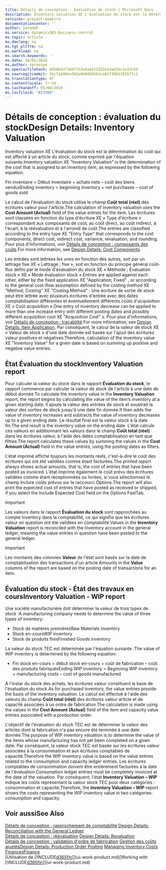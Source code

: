 ```yaml
---
title: Détails de conception - Évaluation du stock | Microsoft Docs
description: Inventory valuation XE L'évaluation du stock est la détermination du coût qui est affecté à un article du stock, comme exprimé par l'équation suivante.
services: project-madeira
documentationcenter: ''
author: SorenGP
ms.service: dynamics365-business-central
ms.topic: article
ms.devlang: na
ms.tgt_pltfrm: na
ms.workload: na
ms.search.keywords: ''
ms.date: 10/01/2018
ms.author: sgroespe
ms.openlocfilehash: 8d186d3f104f152a4ad121d32e14ad2bc1e33c5d
ms.sourcegitcommit: 1bcfaa99ea302e6b84b8361ca02730b135557fc1
ms.translationtype: HT
ms.contentlocale: fr-CH
ms.lasthandoff: 03/08/2019
ms.locfileid: "821560"
---
```

# <a name="design-details-inventory-valuation"></a><span data-ttu-id="d2fe6-103">Détails de conception : évaluation du stock</span><span class="sxs-lookup"><span data-stu-id="d2fe6-103">Design Details: Inventory Valuation</span></span>
<span data-ttu-id="d2fe6-104">Inventory valuation XE L'évaluation du stock est la détermination du coût qui est affecté à un article du stock, comme exprimé par l'équation suivante.</span><span class="sxs-lookup"><span data-stu-id="d2fe6-104">Inventory valuation XE "Inventory Valuation"  is the determination of the cost that is assigned to an inventory item, as expressed by the following equation.</span></span>  

<span data-ttu-id="d2fe6-105">Fin inventaire = Début inventaire + achats nets – coût des biens vendus</span><span class="sxs-lookup"><span data-stu-id="d2fe6-105">Ending inventory = beginning inventory + net purchases – cost of goods sold</span></span>  

<span data-ttu-id="d2fe6-106">Le calcul de l'évaluation du stock utilise le champ **Coût total (réel)** des écritures valeur pour l'article.</span><span class="sxs-lookup"><span data-stu-id="d2fe6-106">The calculation of inventory valuation uses the **Cost Amount (Actual)** field of the value entries for the item.</span></span> <span data-ttu-id="d2fe6-107">Les écritures sont classées en fonction du type d'écriture XE « Type d'écriture » correspondant aux composants de coût, au coût direct, au coût indirect, à l'écart, à la réévaluation et à l'arrondi de coût.</span><span class="sxs-lookup"><span data-stu-id="d2fe6-107">The entries are classified according to the entry type XE "Entry Type"  that corresponds to the cost components, direct cost, indirect cost, variance, revaluation, and rounding.</span></span> <span data-ttu-id="d2fe6-108">Pour plus d'informations, voir [Détails de conception : composants des coûts](design-details-cost-components.md).</span><span class="sxs-lookup"><span data-stu-id="d2fe6-108">For more information, see [Design Details: Cost Components](design-details-cost-components.md).</span></span>  

<span data-ttu-id="d2fe6-109">Les entrées sont lettrées les unes en fonction des autres, soit par un lettrage fixe XE « Lettrage ; fixe », soit en fonction du principe général coût-flux défini par le mode d'évaluation du stock XE « Méthode ; Évaluation stock » XE « Mode évaluation stock ».</span><span class="sxs-lookup"><span data-stu-id="d2fe6-109">Entries are applied against each other, either by the fixed application XE "Application; Fixed" , or according to the general cost-flow assumption defined by the costing method XE "Method; Costing"  XE "Costing Method" .</span></span> <span data-ttu-id="d2fe6-110">Une écriture de sortie de stock peut être lettrée avec plusieurs écritures d'entrée avec des dates comptabilisation différentes et éventuellement différents coûts d'acquisition XE « Coût acquisition ».</span><span class="sxs-lookup"><span data-stu-id="d2fe6-110">One entry of inventory decrease can be applied to more than one increase entry with different posting dates and possibly different acquisition cost XE "Acquisition Cost" s.</span></span> <span data-ttu-id="d2fe6-111">Pour plus d'informations, voir [Détails de conception : traçabilité](design-details-item-application.md).</span><span class="sxs-lookup"><span data-stu-id="d2fe6-111">For more information, see [Design Details: Item Application](design-details-item-application.md).</span></span> <span data-ttu-id="d2fe6-112">Par conséquent, le calcul de la valeur de stock XE « Valeur de stock » d'une date donnée est basée sur l'ajout des écritures valeur positives et négatives.</span><span class="sxs-lookup"><span data-stu-id="d2fe6-112">Therefore, calculation of the inventory value XE "Inventory Value"  for a given date is based on summing up positive and negative value entries.</span></span>  

## <a name="inventory-valuation-report"></a><span data-ttu-id="d2fe6-113">État Évaluation du stock</span><span class="sxs-lookup"><span data-stu-id="d2fe6-113">Inventory Valuation report</span></span>  
<span data-ttu-id="d2fe6-114">Pour calculer la valeur du stock dans le rapport **Évaluation du stock**, le rapport commence par calculer la valeur de stock de l'article à une date de début donnée.</span><span class="sxs-lookup"><span data-stu-id="d2fe6-114">To calculate the inventory value in the **Inventory Valuation** report, the report begins by calculating the value of the item’s inventory at a given starting date.</span></span> <span data-ttu-id="d2fe6-115">Il ajoute la valeur des entrées de stock et soustrait la valeur des sorties de stock jusqu'à une date fin donnée.</span><span class="sxs-lookup"><span data-stu-id="d2fe6-115">It then adds the value of inventory increases and subtracts the value of inventory decreases up to a given ending date.</span></span> <span data-ttu-id="d2fe6-116">Le résultat final est la valeur stock à la date fin.</span><span class="sxs-lookup"><span data-stu-id="d2fe6-116">The end result is the inventory value on the ending date.</span></span> <span data-ttu-id="d2fe6-117">L'état calcule ces valeurs en additionnant les valeurs dans le champ **Coût total (réel)** dans les écritures valeur, à l'aide des dates comptabilisation en tant que filtres.</span><span class="sxs-lookup"><span data-stu-id="d2fe6-117">The report calculates these values by summing the values in the **Cost Amount (Actual)** field in the value entries, using the posting dates as filters.</span></span>  

<span data-ttu-id="d2fe6-118">L'état imprimé affiche toujours les montants réels, c'est-à-dire le coût des écritures qui ont été validées comme étant facturées.</span><span class="sxs-lookup"><span data-stu-id="d2fe6-118">The printed report always shows actual amounts, that is, the cost of entries that have been posted as invoiced.</span></span> <span data-ttu-id="d2fe6-119">L'état imprime également le coût prévu des écritures validées comme étant réceptionnées ou livrées, si vous sélectionnez le champ Inclure coûts prévus sur le raccourci Options.</span><span class="sxs-lookup"><span data-stu-id="d2fe6-119">The report will also print the expected cost of entries that have posted as received or shipped, if you select the Include Expected Cost field on the Options FastTab.</span></span>  

> [!IMPORTANT]  
>  <span data-ttu-id="d2fe6-120">Les valeurs dans le rapport **Évaluation du stock** sont rapprochées au compte Inventory dans la comptabilité, ce qui signifie que les écritures valeur en question ont été validées en comptabilité.</span><span class="sxs-lookup"><span data-stu-id="d2fe6-120">Values in the **Inventory Valuation** report is reconciled with the Inventory account in the general ledger, meaning the value entries in question have been posted to the general ledger.</span></span>  

> [!IMPORTANT]  
>  <span data-ttu-id="d2fe6-121">Les montants des colonnes **Valeur** de l'état sont basés sur la date de comptabilisation des transactions d'un article.</span><span class="sxs-lookup"><span data-stu-id="d2fe6-121">Amounts in the **Value** columns of the report are based on the posting date of transactions for an item.</span></span>  

## <a name="inventory-valuation---wip-report"></a><span data-ttu-id="d2fe6-122">Évaluation du stock - État des travaux en cours</span><span class="sxs-lookup"><span data-stu-id="d2fe6-122">Inventory Valuation - WIP report</span></span>  
<span data-ttu-id="d2fe6-123">Une société manufacturière doit déterminer la valeur de trois types de stock :</span><span class="sxs-lookup"><span data-stu-id="d2fe6-123">A manufacturing company needs to determine the value of three types of inventory:</span></span>  

* <span data-ttu-id="d2fe6-124">Stock de matières premières</span><span class="sxs-lookup"><span data-stu-id="d2fe6-124">Raw Materials inventory</span></span>  
* <span data-ttu-id="d2fe6-125">Stock en-cours</span><span class="sxs-lookup"><span data-stu-id="d2fe6-125">WIP inventory</span></span>  
* <span data-ttu-id="d2fe6-126">Stock de produits finis</span><span class="sxs-lookup"><span data-stu-id="d2fe6-126">Finished Goods inventory</span></span>  

<span data-ttu-id="d2fe6-127">La valeur du stock TEC est déterminée par l'équation suivante :</span><span class="sxs-lookup"><span data-stu-id="d2fe6-127">The value of WIP inventory is determined by the following equation:</span></span>  

* <span data-ttu-id="d2fe6-128">Fin stock en-cours = début stock en-cours + coût de fabrication – coût des produits fabriqués</span><span class="sxs-lookup"><span data-stu-id="d2fe6-128">Ending WIP inventory = Beginning WIP inventory + manufacturing costs – cost of goods manufactured</span></span>  

<span data-ttu-id="d2fe6-129">À l'instar du stock des achats, les écritures valeur constituent la base de l'évaluation du stock.</span><span class="sxs-lookup"><span data-stu-id="d2fe6-129">As for purchased inventory, the value entries provide the basis of the inventory valuation.</span></span> <span data-ttu-id="d2fe6-130">Le calcul est effectué à l'aide des valeurs du champ **Coût total (réel)** des écritures valeur article et de capacité associées à un ordre de fabrication.</span><span class="sxs-lookup"><span data-stu-id="d2fe6-130">The calculation is made using the values in the **Cost Amount (Actual)** field of the item and capacity value entries associated with a production order.</span></span>  

<span data-ttu-id="d2fe6-131">L'objectif de l'évaluation du stock TEC est de déterminer la valeur des articles dont la fabrication n'a pas encore été terminée à une date donnée.</span><span class="sxs-lookup"><span data-stu-id="d2fe6-131">The purpose of WIP inventory valuation is to determine the value of the items whose manufacturing has not yet been completed on a given date.</span></span> <span data-ttu-id="d2fe6-132">Par conséquent, la valeur stock TEC est basée sur les écritures valeur associées à la consommation et aux écritures comptables de capacité.</span><span class="sxs-lookup"><span data-stu-id="d2fe6-132">Therefore the WIP inventory value is based on the value entries related to the consumption and capacity ledger entries.</span></span> <span data-ttu-id="d2fe6-133">Les écritures comptables de consommation doivent être entièrement facturées à la date de l'évaluation.</span><span class="sxs-lookup"><span data-stu-id="d2fe6-133">Consumption ledger entries must be completely invoiced at the date of the valuation.</span></span> <span data-ttu-id="d2fe6-134">Par conséquent, l'état **Inventory Valuation – WIP** indique les coûts représentant la valeur stock TEC pour deux catégories : consommation et capacité.</span><span class="sxs-lookup"><span data-stu-id="d2fe6-134">Therefore, the **Inventory Valuation – WIP** report shows the costs representing the WIP inventory value in two categories: consumption and capacity.</span></span>  

## <a name="see-also"></a><span data-ttu-id="d2fe6-135">Voir aussi</span><span class="sxs-lookup"><span data-stu-id="d2fe6-135">See Also</span></span>  
<span data-ttu-id="d2fe6-136">[Détails de conception : rapprochement de comptabilité](design-details-reconciliation-with-the-general-ledger.md) </span><span class="sxs-lookup"><span data-stu-id="d2fe6-136">[Design Details: Reconciliation with the General Ledger](design-details-reconciliation-with-the-general-ledger.md) </span></span>  
<span data-ttu-id="d2fe6-137">[Détails de conception : réévaluation](design-details-revaluation.md) </span><span class="sxs-lookup"><span data-stu-id="d2fe6-137">[Design Details: Revaluation](design-details-revaluation.md) </span></span>  
<span data-ttu-id="d2fe6-138">[Détails de conception : validation d'ordre de fabrication](design-details-production-order-posting.md)
[Gestion des coûts ajustés](finance-manage-inventory-costs.md)</span><span class="sxs-lookup"><span data-stu-id="d2fe6-138">[Design Details: Production Order Posting](design-details-production-order-posting.md)
[Managing Inventory Costs](finance-manage-inventory-costs.md)</span></span>  
[<span data-ttu-id="d2fe6-139">Finances</span><span class="sxs-lookup"><span data-stu-id="d2fe6-139">Finance</span></span>](finance.md)  
<span data-ttu-id="d2fe6-140">[Utilisation de [!INCLUDE[d365fin](includes/d365fin_md.md)]](ui-work-product.md)</span><span class="sxs-lookup"><span data-stu-id="d2fe6-140">[Working with [!INCLUDE[d365fin](includes/d365fin_md.md)]](ui-work-product.md)</span></span>
